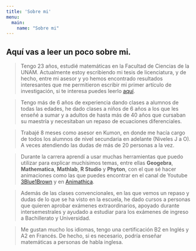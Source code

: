 ```yaml
---
title: 'Sobre mi'
menu:
  main:
    name: "Sobre mi"
---
```


## Aquí vas a leer un poco sobre mi.

> Tengo 23 años, estudié matemáticas en la Facultad de Ciencias de la UNAM. Actualmente estoy escribiendo mi tesis de licenciatura, y de hecho, entre mi asesor y yo hemos encontrado resultados interesantes que me permitieron escribir mi primer artículo de investigación, si te interesa puedes leerlo [aquí](https://arxiv.org/pdf/2205.01377.pdf).

> Tengo más de 6 años de experiencia dando clases a alumnos de todas las edades, he dado clases a niños de 6 años a los que les enseñé a sumar y a adultos de hasta más de 40 años que cursaban su maestría y necesitaban un repaso de ecuaciones diferenciales.

> Trabajé 8 meses como asesor en Kumon, en donde me hacía cargo de todos los alumnos de nivel secundaria en adelante (Niveles J a O). A veces atendiendo las dudas de más de 20 personas a la vez.

> Durante la carrera aprendí a usar muchas herramientas que puedo utilizar para explicar muchísimos temas, entre ellas **Geogebra**, **Mathematica**, **Mathlab**, **R Studio** y **Phyton**, con el que sé hacer animaciones como las que puedes encontrar en el canal de Youtube [3Blue1Brown](https://www.youtube.com/c/3blue1brown) y en [Animathica](https://www.youtube.com/channel/UCzkyH2bxpesubzc87VxqDiA).

> Además de las clases convencionales, en las que vemos un repaso y dudas de lo que se ha visto en la escuela, he dado cursos a personas que quieren aprobar exámenes extraordinarios, apoyado durante intersemestrales y ayudado a estudiar para los exámenes de ingreso a Bachillerato y Universidad.

> Me gustan mucho los idiomas, tengo una certificación B2 en Inglés y A2 en Francés. De hecho, si es necesario, podría enseñar matemáticas a personas de habla inglesa.
